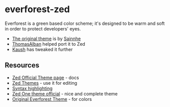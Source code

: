 # everforest-zed

Everforest is a green based color scheme; it's designed to be warm and soft in order to protect developers' eyes.

- [The original theme](https://github.com/sainnhe/everforest) is by [Sainnhe](https://github.com/sainnhe)
- [ThomasAlban](https://github.com/ThomasAlban) helped port it to Zed
- [Kaush](https://kau.sh/blog) has tweaked it further


## Resources

- [Zed Official Theme page](https://zed.dev/docs/themes) - docs
- [Zed Themes](https://zed-themes.com/themes/edit) - use it for editing
- [Syntax highlighting](https://zed.dev/docs/extensions/languages#syntax-highlighting)
- [Zed One theme official](https://github.com/zed-industries/zed/blob/main/assets/themes/one/one.json) - nice and complete theme
- [Original Everforest Theme](https://github.com/sainnhe/everforest) - for colors
